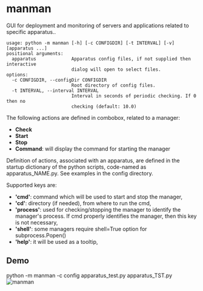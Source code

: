 # manman
GUI for deployment and monitoring of servers and applications related to specific apparatus..<br>
```
usage: python -m manman [-h] [-c CONFIGDIR] [-t INTERVAL] [-v] [apparatus ...]
positional arguments:
  apparatus             Apparatus config files, if not supplied then interactive
                        dialog will open to select files.
options:
  -c CONFIGDIR, --configDir CONFIGDIR
                        Root directory of config files.
  -t INTERVAL, --interval INTERVAL
                        Interval in seconds of periodic checking. If 0 then no
                        checking (default: 10.0)
```
The following actions are defined in combobox, related to a manager:
  - **Check**
  - **Start**
  - **Stop**
  - **Command**: will display the command for starting the manager

Definition of actions, associated with an apparatus, are defined in the 
startup dictionary of the python scripts, code-named as apparatus_NAME.py. See examples in the config directory.

Supported keys are:
  - **'cmd'**: command which will be used to start and stop the manager,
  - **'cd'**:   directory (if needed), from where to run the cmd,
  - **'process'**: used for checking/stopping the manager to identify 
     the manager's process. If cmd properly identifies the 
     manager, then this key is not necessary,
  - **'shell'**: some managers require shell=True option for subprocess.Popen()
  - **'help'**: it will be used as a tooltip,

## Demo
  python -m manman -c config apparatus_test.py apparatus_TST.py<br>
![manman](docs/manman.png)

